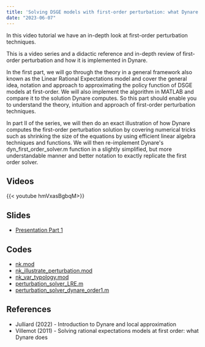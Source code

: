```yaml
---
title: 'Solving DSGE models with first-order perturbation: what Dynare does'
date: "2023-06-07"
---
```

In this video tutorial we have an in-depth look at first-order perturbation techniques.
<!--more-->
This is a video series and a didactic reference and in-depth review of first-order perturbation and how it is implemented in Dynare.

In the first part, we will go through the theory in a general framework also known as the Linear Rational Expectations model and cover the general idea, notation and approach to approximating the policy function of DSGE models at first-order. We will also implement the algorithm in MATLAB and compare it to the solution Dynare computes.
So this part should enable you to understand the theory, intuition and approach of first-order perturbation techniques.

In part II of the series, we will then do an exact illustration of how Dynare computes the first-order perturbation solution by covering numerical tricks such as shrinking the size of the equations by using efficient linear algebra techniques and functions. We will then re-implement Dynare's dyn_first_order_solver.m function in a slightly simplified, but more understandable manner and better notation to exactly replicate the first order solver.

## Videos
{{< youtube hmVxasBgbqM>}}

## Slides
- [Presentation Part 1](/files/perturbation/perturbation_order_1_LRE.pdf)

## Codes
- [nk.mod](/files/perturbation/nk.mod)
- [nk_illustrate_perturbation.mod](/files/perturbation/nk_illustrate_perturbation.mod)
- [nk_var_typology.mod](/files/perturbation/nk_var_typology.mod)
- [perturbation_solver_LRE.m](/files/perturbation/perturbation_solver_LRE.m)
- [perturbation_solver_dynare_order1.m](/files/perturbation/perturbation_solver_dynare_order1.m)

## References
- Julliard (2022) - Introduction to Dynare and local approximation
- Villemot (2011) - Solving rational expectations models at first order: what Dynare does
